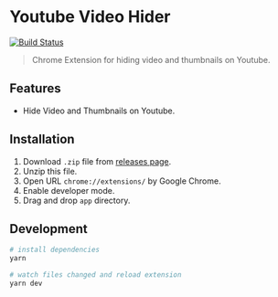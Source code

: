 # Youtube Video Hider
[![Build Status](https://travis-ci.org/fiahfy/youtube-video-hider.svg?branch=master)](https://travis-ci.org/fiahfy/youtube-video-hider)

> Chrome Extension for hiding video and thumbnails on Youtube.


## Features
* Hide Video and Thumbnails on Youtube.


## Installation
1. Download `.zip` file from [releases page](https://github.com/fiahfy/youtube-video-hider/releases).
2. Unzip this file.
3. Open URL `chrome://extensions/` by Google Chrome.
4. Enable developer mode.
5. Drag and drop `app` directory.


## Development
``` bash
# install dependencies
yarn

# watch files changed and reload extension
yarn dev
```
